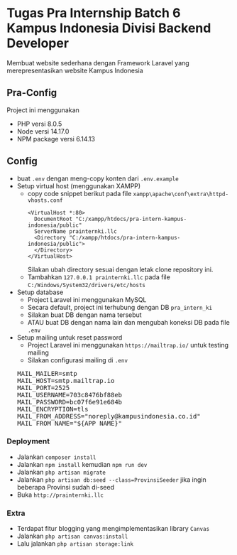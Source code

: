 # Tugas Pra Internship Batch 6 Kampus Indonesia Divisi Backend Developer
  Membuat website sederhana dengan Framework Laravel yang merepresentasikan website Kampus Indonesia

## Pra-Config
  Project ini menggunakan
  * PHP versi 8.0.5
  * Node versi 14.17.0
  * NPM package versi 6.14.13  

## Config
  * buat `.env` dengan meng-copy konten dari `.env.example`
  * Setup virtual host (menggunakan XAMPP)
    * copy code snippet berikut pada file `xampp\apache\conf\extra\httpd-vhosts.conf`
      ```
      <VirtualHost *:80>
        DocumentRoot "C:/xampp/htdocs/pra-intern-kampus-indonesia/public"
        ServerName prainternki.llc
        <Directory "C:/xampp/htdocs/pra-intern-kampus-indonesia/public">
        </Directory>
      </VirtualHost>
      ```
      Silakan ubah directory sesuai dengan letak clone repository ini.
    * Tambahkan `127.0.0.1 prainternki.llc` pada file `C:/Windows/System32/drivers/etc/hosts`
  * Setup database
    * Project Laravel ini menggunakan MySQL
    * Secara default, project ini terhubung dengan DB `pra_intern_ki`
    * Silakan buat DB dengan nama tersebut
    * ATAU buat DB dengan nama lain dan mengubah koneksi DB pada file `.env`
  * Setup mailing untuk reset password
    * Project Laravel ini menggunakan `https://mailtrap.io/` untuk testing mailing
    * Silakan configurasi mailing di `.env`
    <pre>
    MAIL_MAILER=smtp
    MAIL_HOST=smtp.mailtrap.io
    MAIL_PORT=2525
    MAIL_USERNAME=703c8476bf88eb
    MAIL_PASSWORD=bc07f6e91e684b
    MAIL_ENCRYPTION=tls
    MAIL_FROM_ADDRESS="noreply@kampusindonesia.co.id"
    MAIL_FROM_NAME="${APP_NAME}"
    </pre>

### Deployment
  * Jalankan `composer install`
  * Jalankan `npm install` kemudian `npm run dev`
  * Jalankan `php artisan migrate`
  * Jalankan `php artisan db:seed --class=ProvinsiSeeder` jika ingin beberapa Provinsi sudah di-seed
  * Buka `http://prainternki.llc`

### Extra
  * Terdapat fitur blogging yang mengimplementasikan library `Canvas`
  * Jalankan `php artisan canvas:install`
  * Lalu jalankan `php artisan storage:link`
